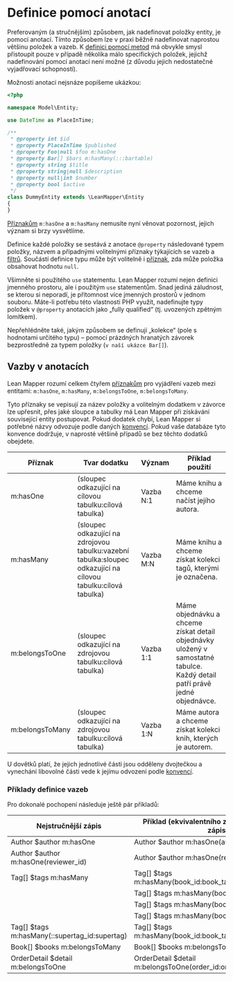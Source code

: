 
# Definice pomocí anotací

Preferovaným (a stručnějším) způsobem, jak nadefinovat položky entity, je pomocí anotací. Tímto způsobem lze v praxi běžně nadefinovat naprostou většinu položek a vazeb. K [definici pomocí metod](definice-pomoci-metod.md) má obvykle smysl přistoupit pouze v případě několika málo specifických položek, jejichž nadefinování pomocí anotací není možné (z důvodu jejich nedostatečné vyjadřovací schopnosti).

Možnosti anotací nejsnáze popíšeme ukázkou:

``` php
<?php

namespace Model\Entity;

use DateTime as PlaceInTime;

/**
 * @property int $id
 * @property PlaceInTime $published
 * @property Foo|null $foo m:hasOne
 * @property Bar[] $bars m:hasMany(:::bartable)
 * @property string $title
 * @property string|null $description
 * @property null|int $number
 * @property bool $active
 */
class DummyEntity extends \LeanMapper\Entity
{
}
```

[Příznakům](priznaky-anotaci.md) `m:hasOne` a `m:hasMany` nemusíte nyní věnovat pozornost, jejich význam si brzy vysvětlíme.

Definice každé položky se sestává z anotace `@property` následované typem položky, názvem a případnými volitelnými příznaky týkajících se vazeb a [filtrů](../filtry.md). Součástí definice typu může být volitelně i [příznak](priznaky-anotaci.md), zda může položka obsahovat hodnotu `null`.

Všimněte si použitého `use` statementu. Lean Mapper rozumí nejen definici jmenného prostoru, ale i použitým `use` statementům. Snad jediná záludnost, se kterou si neporadí, je přítomnost více jmenných prostorů v jednom souboru. Máte-li potřebu této vlastnosti PHP využít, nadefinujte typy položek v `@property` anotacích jako „fully qualified“ (tj. uvozených zpětným lomítkem).

Nepřehlédněte také, jakým způsobem se definují „kolekce“ (pole s hodnotami určitého typu) – pomocí prázdných hranatých závorek bezprostředně za typem položky (`v naší ukázce Bar[]`).


## Vazby v anotacích

Lean Mapper rozumí celkem čtyřem [příznakům](priznaky-anotaci.md) pro vyjádření vazeb mezi entitami: `m:hasOne`, `m:hasMany`, `m:belongsToOne`, `m:belongsToMany`.

Tyto příznaky se vepisují za název položky a volitelným dodatkem v závorce lze upřesnit, přes jaké sloupce a tabulky má Lean Mapper při získávání související entity postupovat. Pokud dodatek chybí, Lean Mapper si potřebné názvy odvozuje podle daných [konvencí](../konvence.md). Pokud vaše databáze tyto konvence dodržuje, v naprosté většině případů se bez těchto dodatků obejdete.

| Příznak | Tvar dodatku | Význam | Příklad použití
|---------|--------------|--------|-------------------
| m:hasOne | (sloupec odkazující na cílovou tabulku:cílová tabulka) | Vazba N:1 | Máme knihu a chceme načíst jejího autora.
| m:hasMany | (sloupec odkazující na zdrojovou tabulku:vazební tabulka:sloupec odkazující na cílovou tabulku:cílová tabulka) | Vazba M:N | Máme knihu a chceme získat kolekci tagů, kterými je označena.
| m:belongsToOne | (sloupec odkazující na zdrojovou tabulku:cílová tabulka) | Vazba 1:1 | Máme objednávku a chceme získat detail objednávky uložený v samostatné tabulce. Každý detail patří právě jedné objednávce.
| m:belongsToMany | (sloupec odkazující na zdrojovou tabulku:cílová tabulka) | Vazba 1:N | Máme autora a chceme získat kolekci knih, kterých je autorem.

U dovětků platí, že jejich jednotlivé části jsou odděleny dvojtečkou a vynechání libovolné části vede k jejímu odvození podle [konvencí](../konvence.md).


### Příklady definice vazeb

Pro dokonalé pochopení následuje ještě pár příkladů:

| Nejstručnější zápis | Příklad (ekvivalentního zápisu/ekvivalentních zápisů)
|---------------------|------------------------------------------------------
| Author $author m:hasOne | Author $author m:hasOne(author_id:author)
| Author $author m:hasOne(reviewer_id) | Author $author m:hasOne(reviewer_id:author)
| Tag[] $tags m:hasMany | Tag[] $tags m:hasMany(book_id:book_tag:tag_id:tag)
| | Tag[] $tags m:hasMany(book_id:::tag)
| | Tag[] $tags m:hasMany(book_id::tag_id:tag)
| | Tag[] $tags m:hasMany(book_id::tag_id)
| Tag[] $tags m:hasMany(::supertag_id:supertag) | Tag[] $tags m:hasMany(book_id:book_tag:supertag_id:supertag)
| Book[] $books m:belongsToMany | Book[] $books m:belongsToMany(author_id:author)
| OrderDetail $detail m:belongsToOne | OrderDetail $detail m:belongsToOne(order_id:orderdetail)

